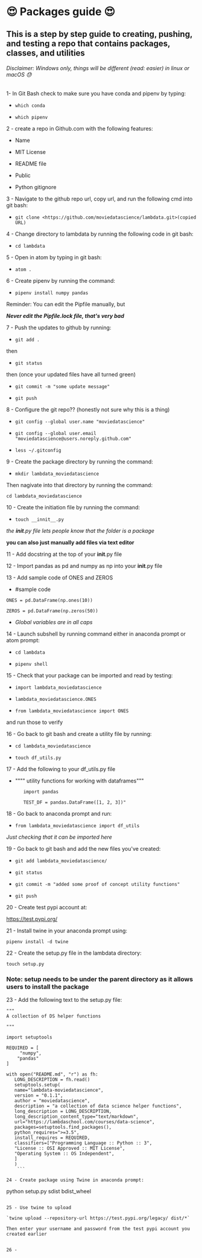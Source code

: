 # :heart_eyes:	 Packages guide :heart_eyes:

## This is a step by step guide to creating, pushing, and testing a repo that contains packages, classes, and utilities

###### Disclaimer: Windows only, things will be different (read: easier) in linux or macOS :sweat:


1- In Git Bash check to make sure you have conda and pipenv by typing:

- `which conda`

- `which pipenv`

2 - create a repo in Github.com with the following features:
  * Name

  * MIT License

  * README file

  * Public

  * Python gitignore

3 - Navigate to the github repo url, copy url, and run the following cmd into git bash:

 - `git clone <https://github.com/moviedatascience/lambdata.git>(copied URL)`

4 - Change directory to lambdata by running the following code in git bash:

- `cd lambdata`

5 - Open in atom by typing in git bash:

- `atom .`

6 - Create pipenv by running the command:

- `pipenv install numpy pandas`

Reminder: You can edit the Pipfile manually, but

***Never edit the Pipfile.lock file, that's very bad***

7 - Push the updates to github by running:

- `git add .`

then

- `git status`

then (once your updated files have all turned green)

- `git commit -m "some update message"`

- `git push`

8 - Configure the git repo?? (honestly not sure why this is a thing)

- `git config --global user.name "moviedatascience"`

- `git config --global user.email "moviedatascience@users.noreply.github.com"`

- `less ~/.gitconfig`

9 - Create the package directory by running the command:

- `mkdir lambdata_moviedatascience`

Then nagivate into that directory by running the command:

`cd lambdata_moviedatascience`

10 - Create the initiation file by running the command:

- `touch __innit__.py`

*the __init__.py file lets people know that the folder is a package*

**you can also just manually add files via text editor**

11 - Add docstring at the top of your __init__.py file

12 - Import pandas as pd and numpy as np into your __init__.py file

13 - Add sample code of ONES and ZEROS

  -  #sample code

    ONES = pd.DataFrame(np.ones(10))

    ZEROS = pd.DataFrame(np.zeros(50))

  -  *Global variables are in all caps*

14 - Launch subshell by running command either in anaconda prompt or atom prompt:

-  `cd lambdata`

-  `pipenv shell`

15 - Check that your package can be imported and read by testing:

-  `import lambdata_moviedatascience`

-  `lambdata_moviedatascience.ONES`

-  `from lambdata_moviedatascience import ONES`

and run those to verify

16 - Go back to git bash and create a utility file by running:

-  `cd lambdata_moviedatascience`

-  `touch df_utils.py`

17 - Add the following to your df_utils.py file

-  """" utility functions for working with dataframes"""

          import pandas

          TEST_DF = pandas.DataFrame([1, 2, 3])"

18 - Go back to anaconda prompt and run:

-  `from lambdata_moviedatascience import df_utils`

  *Just checking that it can be imported here*

19 - Go back to git bash and add the new files you've created:

-  `git add lambdata_moviedatascience/`

-  `git status`

-  `git commit -m "added some proof of concept utility functions"`

-  `git push`

20 - Create test pypi account at:

<https://test.pypi.org/>

21 - Install twine in your anaconda prompt using:

`pipenv install -d twine`

22 - Create the setup.py file in the lambdata directory:

`touch setup.py`

### Note: setup needs to be under the parent directory as it allows users to install the package

23 - Add the following text to the setup.py file:

```
"""
A collection of DS helper functions

"""

import setuptools

REQUIRED = [
     "numpy",
    "pandas"
]

with open("README.md", "r") as fh:
   LONG_DESCRIPTION = fh.read()
   setuptools.setup(
   name="lambdata-moviedatascience",
   version = "0.1.1",
   author = "moviedatascience",
   description = "a collection of data science helper functions",
   long_description = LONG_DESCRIPTION,
   long_description_content_type="text/markdown",
   url="https://lambdaschool.com/courses/data-science",
   packages=setuptools.find_packages(),
   python_requires=">=3.5",
   install_requires = REQUIRED,
   classifiers=["Programming Language :: Python :: 3",
   "License :: OSI Approved :: MIT License",
   "Operating System :: OS Independent",
   ]
   )
    ```

24 - Create package using Twine in anaconda prompt:

```
python setup.py sdist bdist_wheel

```

25 - Use twine to upload

`twine upload --repository-url https://test.pypi.org/legacy/ dist/*`

Then enter your username and password from the test pypi account you created earlier


26 -
